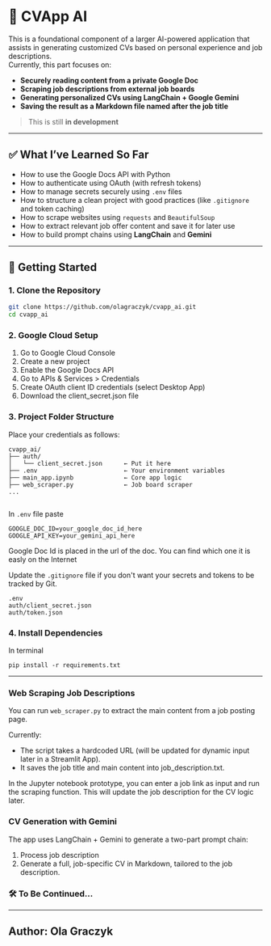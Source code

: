 # 📄 CVApp AI

This is a foundational component of a larger AI-powered application that assists in generating customized CVs based on personal experience and job descriptions.  
Currently, this part focuses on:
- **Securely reading content from a private Google Doc**
- **Scraping job descriptions from external job boards**
- **Generating personalized CVs using LangChain + Google Gemini**
- **Saving the result as a Markdown file named after the job title**

> This is still **in development**

---

## ✅ What I’ve Learned So Far

- How to use the Google Docs API with Python
- How to authenticate using OAuth (with refresh tokens)
- How to manage secrets securely using `.env` files
- How to structure a clean project with good practices (like `.gitignore` and token caching)
- How to scrape websites using `requests` and `BeautifulSoup`
- How to extract relevant job offer content and save it for later use
- How to build prompt chains using **LangChain** and **Gemini**
---

## 🚀 Getting Started

### 1. Clone the Repository

```bash
git clone https://github.com/olagraczyk/cvapp_ai.git
cd cvapp_ai
```

### 2. Google Cloud Setup
1. Go to Google Cloud Console
2. Create a new project
3. Enable the Google Docs API
4. Go to APIs & Services > Credentials
5. Create OAuth client ID credentials (select Desktop App)
6. Download the client_secret.json file

### 3. Project Folder Structure
Place your credentials as follows:

```
cvapp_ai/
├── auth/
│   └── client_secret.json      ← Put it here
├── .env                        ← Your environment variables
├── main_app.ipynb              ← Core app logic
├── web_scraper.py              ← Job board scraper
...


```

In `.env` file paste 
```
GOOGLE_DOC_ID=your_google_doc_id_here
GOOGLE_API_KEY=your_gemini_api_here
```
Google Doc Id is placed in the url of the doc. You can find which one it is easly on the Internet

Update the `.gitignore` file if you don't want your secrets and tokens to be tracked by Git.

```
.env
auth/client_secret.json
auth/token.json
```

### 4. Install Dependencies
In terminal 
```
pip install -r requirements.txt
```

---
### Web Scraping Job Descriptions
You can run  `web_scraper.py` to extract the main content from a job posting page.

Currently:
- The script takes a hardcoded URL (will be updated for dynamic input later in a Streamlit App).
- It saves the job title and main content into job_description.txt.

In the Jupyter notebook prototype, you can enter a job link as input and run the scraping function. This will update the job description for the CV logic later.

### CV Generation with Gemini
The app uses LangChain + Gemini to generate a two-part prompt chain:

1. Process job description
2. Generate a full, job-specific CV in Markdown, tailored to the job description.

### 🛠 To Be Continued...

----

## Author: Ola Graczyk

